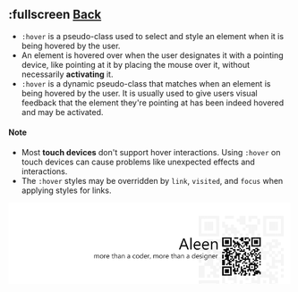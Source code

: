## :fullscreen [**Back**](./../pseudoClass.md)

- `:hover` is a pseudo-class used to select and style an element when it is being hovered by the user.
- An element is hovered over when the user designates it with a pointing device, like pointing at it by placing the mouse over it, without necessarily **activating** it.
- `:hover` is a dynamic pseudo-class that matches when an element is being hovered by the user. It is usually used to give users visual feedback that the element they're pointing at has been indeed hovered and may be activated.

#### Note

- Most **touch devices** don't support hover interactions. Using `:hover` on touch devices can cause problems like unexpected effects and interactions.
- The `:hover` styles may be overridden by `link`, `visited`, and `focus` when applying styles for links.

<a href="http://aleen42.github.io/" target="_blank" ><img src="./../../../pic/tail.gif"></a>